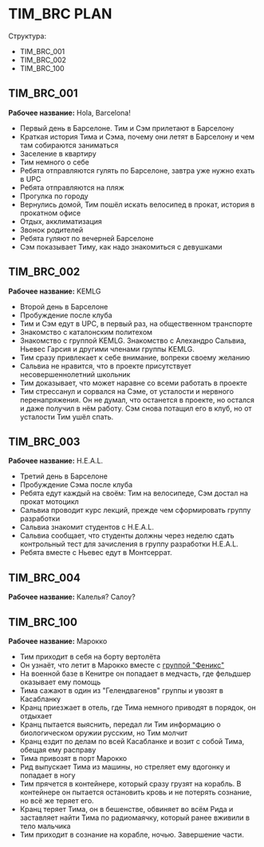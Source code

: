 # TIM_BRC PLAN

Структура:

* TIM_BRC_001
* TIM_BRC_002
* TIM_BRC_100

## TIM_BRC_001

**Рабочее название:** Hola, Barcelona!

- Первый день в Барселоне. Тим и Сэм прилетают в Барселону
- Краткая история Тима и Сэма, почему они летят в Барселону и чем там собираются заниматься
- Заселение в квартиру
- Тим немного о себе
- Ребята отправляются гулять по Барселоне, завтра уже нужно ехать в UPC
- Ребята отправляются на пляж
- Прогулка по городу
- Вернулись домой, Тим пошёл искать велосипед в прокат, история в прокатном офисе
- Отдых, акклиматизация
- Звонок родителей
- Ребята гуляют по вечерней Барселоне
- Сэм показывает Тиму, как надо знакомиться с девушками

## TIM_BRC_002

**Рабочее название:** KEMLG

- Второй день в Барселоне
- Пробуждение после клуба
- Тим и Сэм едут в UPC, в первый раз, на общественном транспорте
- Знакомство с каталонским политехом
- Знакомство с группой KEMLG. Знакомство с Алехандро Сальвиа, Ньевес Гарсия и другими членами группы KEMLG.
- Тим сразу привлекает к себе внимание, вопреки своему желанию
- Сальвиа не нравится, что в проекте присутствует несовершеннолетний школьник
- Тим доказывает, что может наравне со всеми работать в проекте
- Тим стрессанул и сорвался на Сэме, от усталости и нервного перенапряжения. Он не думал, что останется в проекте, но остался и даже получил в нём работу. Сэм снова потащил его в клуб, но от усталости Тим ушёл спать.

## TIM_BRC_003

**Рабочее название:** H.E.A.L.

- Третий день в Барселоне
- Пробуждение Сэма после клуба
- Ребята едут каждый на своём: Тим на велосипеде, Сэм достал на прокат мотоцикл
- Сальвиа проводит курс лекций, прежде чем сформировать группу разработки
- Сальвиа знакомит студентов с H.E.A.L.
- Сальвиа сообщает, что студенты должны через неделю сдать контрольный тест для зачисления в группу разработки H.E.A.L.
- Ребята вместе с Ньевес едут в Монтсеррат.

## TIM_BRC_004

**Рабочее название:** Калелья? Салоу?



## TIM_BRC_100

**Рабочее название:** Марокко

- Тим приходит в себя на борту вертолёта
- Он узнаёт, что летит в Марокко вместе с [группой "Феникс"](../../../fiction-docs/cia-phoenix.md)
- На военной базе в Кенитре он попадает в медчасть, где фельдшер оказывает ему помощь
- Тима сажают в один из "Гелендвагенов" группы и увозят в Касабланку
- Кранц приезжает в отель, где Тима немного приводят в порядок, он отдыхает
- Кранц пытается выяснить, передал ли Тим информацию о биологическом оружии русским, но Тим молчит
- Кранц ездит по делам по всей Касабланке и возит с собой Тима, обещая ему расправу
- Тима привозят в порт Марокко
- Рид выпускает Тима из машины, но стреляет ему вдогонку и попадает в ногу
- Тим прячется в контейнере, который сразу грузят на корабль. В контейнере он пытается остановить кровь и не потерять сознание, но всё же теряет его.
- Кранц теряет Тима, он в бешенстве, обвиняет во всём Рида и заставляет найти Тима по радиомаячку, который ранее вживили в тело мальчика
- Тим приходит в сознание на корабле, ночью. Завершение части.

